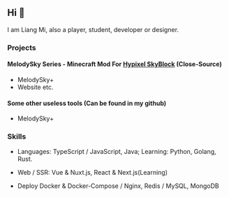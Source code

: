 ## Hi 🙋

I am Liang Mi, also a player, student, developer or designer.

### Projects

#### MelodySky Series - Minecraft Mod For [Hypixel SkyBlock](https://hypixel.net/categories/skyblock.194/) (Close-Source)

- MelodySky+
- Website
  etc.

#### Some other useless tools (Can be found in my github)

- MelodySky+

### Skills

- Languages:
  TypeScript / JavaScript, Java; Learning: Python, Golang, Rust.

- Web / SSR:
  Vue & Nuxt.js, React & Next.js(Learning)

- Deploy
  Docker & Docker-Compose / Nginx, Redis / MySQL, MongoDB
